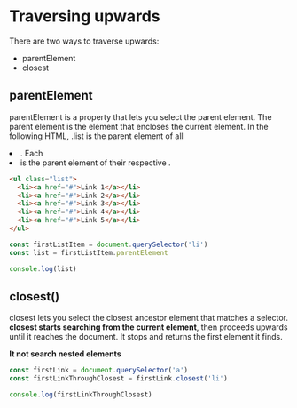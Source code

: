 # Traversing upwards

There are two ways to traverse upwards:
 - parentElement
 - closest


## parentElement 
parentElement is a property that lets you select the parent element. The parent element is the element that encloses the current element. In the following HTML, .list is the parent element of all <li>. Each <li> is the parent element of their respective <a>.

```html
<ul class="list">
  <li><a href="#">Link 1</a></li>
  <li><a href="#">Link 2</a></li>
  <li><a href="#">Link 3</a></li>
  <li><a href="#">Link 4</a></li>
  <li><a href="#">Link 5</a></li>
</ul>
```

```js
const firstListItem = document.querySelector('li')
const list = firstListItem.parentElement

console.log(list)
```

## closest() 
closest lets you select the closest ancestor element that matches a selector. 
**closest starts searching from the current element**, then proceeds upwards until it reaches the document. It stops and returns the first element it finds. 

**It not search nested elements**

```js
const firstLink = document.querySelector('a')
const firstLinkThroughClosest = firstLink.closest('li')

console.log(firstLinkThroughClosest)
```